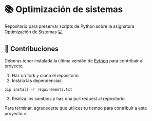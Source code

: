 # 📚 Optimización de sistemas

Repositorio para preservar scripts de Python sobre la asignatura Optimización de Sistemas 💻.

## 🤝 Contribuciones

Deberas tener instalada la última versión de [Python](https://www.python.org/downloads/) para contribuir al proyecto.

1. Haz un fork y clona el repositorio.
2. Instala las dependencias.
```
pip install -r requirements.txt
```
3. Realiza los cambios y haz una pull request al repositorio.

Para terminar, agradecerte que utilices tu tiempo para contribuir a este proyecto ⭐.